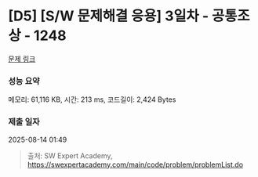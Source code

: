 # [D5] [S/W 문제해결 응용] 3일차 - 공통조상 - 1248 

[문제 링크](https://swexpertacademy.com/main/code/problem/problemDetail.do?contestProbId=AV15PTkqAPYCFAYD) 

### 성능 요약

메모리: 61,116 KB, 시간: 213 ms, 코드길이: 2,424 Bytes

### 제출 일자

2025-08-14 01:49



> 출처: SW Expert Academy, https://swexpertacademy.com/main/code/problem/problemList.do